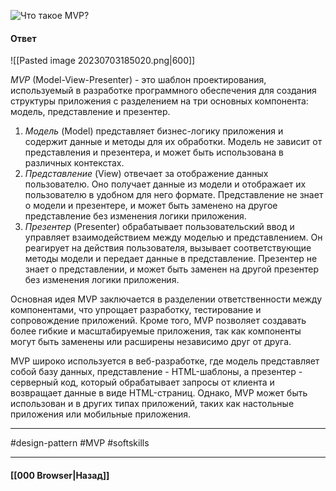 ![Что такое MVP?](https://youtu.be/ovV8GhIkzBE?t=581)

#### Ответ

![[Pasted image 20230703185020.png|600]]

*MVP* (Model-View-Presenter) - это шаблон проектирования, используемый в разработке программного обеспечения для создания структуры приложения с разделением на три основных компонента: модель, представление и презентер.

1. *Модель* (Model) представляет бизнес-логику приложения и содержит данные и методы для их обработки. Модель не зависит от представления и презентера, и может быть использована в различных контекстах.
2. *Представление* (View) отвечает за отображение данных пользователю. Оно получает данные из модели и отображает их пользователю в удобном для него формате. Представление не знает о модели и презентере, и может быть заменено на другое представление без изменения логики приложения.
3. *Презентер* (Presenter) обрабатывает пользовательский ввод и управляет взаимодействием между моделью и представлением. Он реагирует на действия пользователя, вызывает соответствующие методы модели и передает данные в представление. Презентер не знает о представлении, и может быть заменен на другой презентер без изменения логики приложения.

Основная идея MVP заключается в разделении ответственности между компонентами, что упрощает разработку, тестирование и сопровождение приложений. Кроме того, MVP позволяет создавать более гибкие и масштабируемые приложения, так как компоненты могут быть заменены или расширены независимо друг от друга.

MVP широко используется в веб-разработке, где модель представляет собой базу данных, представление - HTML-шаблоны, а презентер - серверный код, который обрабатывает запросы от клиента и возвращает данные в виде HTML-страниц. Однако, MVP может быть использован и в других типах приложений, таких как настольные приложения или мобильные приложения.

___
#design-pattern #MVP #softskills 

___

#### [[000 Browser|Назад]]